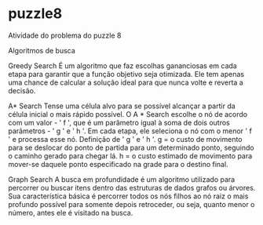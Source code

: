 # puzzle8
Atividade do problema do puzzle 8

Algoritmos de busca

Greedy Search
É um algoritmo que faz escolhas gananciosas em cada etapa para garantir que a função objetivo seja otimizada.
Ele tem apenas uma chance de calcular a solução ideal para que nunca volte e reverta a decisão.

A* Search
Tense uma célula alvo para se possível alcançar a partir da célula inicial o mais rápido possível. 
O A * Search escolhe o nó de acordo com um valor - ' f ', que é um parâmetro igual à soma de dois outros parâmetros - ' g ' e ' h '. 
Em cada etapa, ele seleciona o nó com o menor ' f ' e processa esse nó.
Definição de ' g ' e ' h '.
g = o custo de movimento para se deslocar do ponto de partida para um determinado ponto, seguindo o caminho gerado para chegar lá.
h = o custo estimado de movimento para mover-se daquele ponto especificado na grade para o destino final.
 
Graph Search
A busca em profundidade é um algoritmo utilizado para percorrer ou buscar itens dentro das estruturas de dados grafos ou árvores. 
Sua característica básica é percorrer todos os nós filhos ao nó raiz o mais profundo possível para somente depois retroceder, ou seja,
quanto menor o número, antes ele é visitado na busca. 
